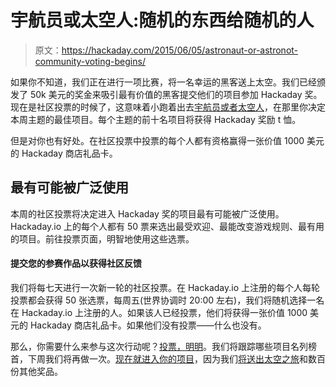 # 宇航员或太空人:随机的东西给随机的人

> 原文：<https://hackaday.com/2015/06/05/astronaut-or-astronot-community-voting-begins/>

如果你不知道，我们正在进行一项比赛，将一名幸运的黑客送上太空。我们已经颁发了 50k 美元的奖金来吸引最有价值的黑客提交他们的项目参加 Hackaday 奖。现在是社区投票的时候了，这意味着小跑着出去[宇航员或者太空人](https://hackaday.io/prize/vote)，在那里你决定本周主题的最佳项目。每个主题的前十名项目将获得 Hackaday 奖励 t 恤。

但是对你也有好处。在社区投票中投票的每个人都有资格赢得一张价值 1000 美元的 Hackaday 商店礼品卡。

## 最有可能被广泛使用

本周的社区投票将决定进入 Hackaday 奖的项目最有可能被广泛使用。Hackaday.io 上的每个人都有 50 票来选出最受欢迎、最能改变游戏规则、最有用的项目。前往投票页面，明智地使用这些选票。

#### 提交您的参赛作品以获得社区反馈

我们将每七天进行一次新一轮的社区投票。在 Hackaday.io 上注册的每个人每轮投票都会获得 50 张选票，每周五(世界协调时 20:00 左右)，我们将随机选择一名在 Hackaday.io 上注册的人。如果该人已经投票，他们将获得一张价值 1000 美元的 Hackaday 商店礼品卡。如果他们没有投票——什么也没有。

那么，你需要什么来参与这次行动呢？[投票，明明](https://hackaday.io/prize/vote)。我们将跟踪哪些项目名列榜首，下周我们将再做一次。[现在就进入你的项目](http://hackaday.io/had2015)，因为我们[将送出太空之旅](https://hackaday.io/prize)和数百份其他奖品。